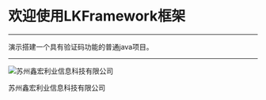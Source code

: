 # 欢迎使用LKFramework框架

------

演示搭建一个具有验证码功能的普通java项目。

------
![苏州鑫宏利业信息科技有限公司](https://avatars2.githubusercontent.com/u/30554748?v=4&s=200=400x400)

苏州鑫宏利业信息科技有限公司

